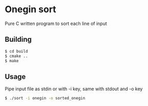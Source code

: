 # Onegin sort

Pure C written program to sort each line of input

## Building
```bash
$ cd build
$ cmake ..
$ make
```

## Usage
Pipe input file as stdin or with -i key, same with stdout and -o key
```bash
$ ./sort -i onegin -o sorted_onegin
```
